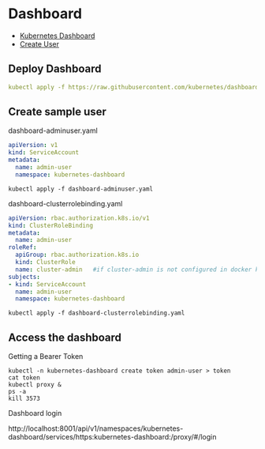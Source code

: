 # Dashboard

- [Kubernetes Dashboard](https://github.com/kubernetes/dashboard)
- [Create User](https://github.com/kubernetes/dashboard/blob/master/docs/user/access-control/creating-sample-user.md)

## Deploy Dashboard

```yaml
kubectl apply -f https://raw.githubusercontent.com/kubernetes/dashboard/v2.7.0/aio/deploy/recommended.yaml  #Create namespace kubernetes-dashboard
```
## Create sample user

dashboard-adminuser.yaml

```yaml
apiVersion: v1
kind: ServiceAccount
metadata:
  name: admin-user
  namespace: kubernetes-dashboard
```

```shell
kubectl apply -f dashboard-adminuser.yaml
```

dashboard-clusterrolebinding.yaml

```yaml
apiVersion: rbac.authorization.k8s.io/v1
kind: ClusterRoleBinding
metadata:
  name: admin-user
roleRef:
  apiGroup: rbac.authorization.k8s.io
  kind: ClusterRole
  name: cluster-admin   #if cluster-admin is not configured in docker k8,use view role instead
subjects:
- kind: ServiceAccount
  name: admin-user
  namespace: kubernetes-dashboard
```

```shell
kubectl apply -f dashboard-clusterrolebinding.yaml
```

## Access the dashboard

Getting a Bearer Token

```
kubectl -n kubernetes-dashboard create token admin-user > token
cat token
kubectl proxy &
ps -a 
kill 3573
```

Dashboard login

http://localhost:8001/api/v1/namespaces/kubernetes-dashboard/services/https:kubernetes-dashboard:/proxy/#/login
